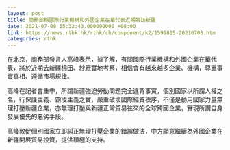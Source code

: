 ```yaml
---
layout: post
title: 商務部稱國際行業機構和外國企業在華代表近期將訪新疆
date: 2021-07-08 15:32:43.000000000 +08:00
link: https://news.rthk.hk/rthk/ch/component/k2/1599815-20210708.htm
categories: rthk
---
```


在北京，商務部發言人高峰表示，據了解，有關國際行業機構和外國企業在華代表，將於近期去新疆棉田、紗廠實地考察，相信會有越來越多企業、機構，尊重事實真相、遵循市場規律。

高峰在記者會重申，所謂新疆強迫勞動問題完全違背事實，個別國家以所謂人權之名，行保護主義、霸凌主義之實，嚴重破壞國際經貿秩序，不僅是動用國家力量無理打壓新疆企業，亦無理打壓與新疆正常貿易往來的全球跨國企業，實現所謂自身發展優先的惡劣手段。

高峰敦促個別國家立即糾正無理打壓企業的錯誤做法，中方願意繼續為外國企業在新疆開展貿易投資，提供積極的支持。

